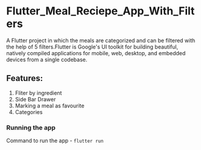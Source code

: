# Flutter_Meal_Reciepe_App_With_Filters

A Flutter project in which the meals are categorized and can be filtered with the help of 5 filters.Flutter is Google's UI toolkit for building beautiful, natively compiled applications for mobile, web, desktop, and embedded devices from a single codebase.

## Features:
1. Fliter by ingredient
2. Side Bar Drawer
3. Marking a meal as favourite
4. Categories


### Running the app

Command to run the app - `flutter run`


